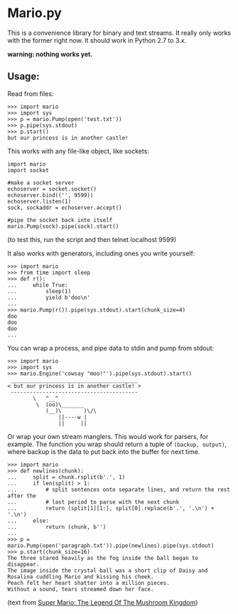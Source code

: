 
Mario.py
========

This is a convenience library for binary and text streams. It really only works with the former right now. It should work in Python 2.7 to 3.x.

**warning: nothing works yet.**

Usage:
-----------

Read from files:

	>>> import mario
	>>> import sys
	>>> p = mario.Pump(open('test.txt'))
	>>> p.pipe(sys.stdout)
	>>> p.start()
	but our princess is in another castle!

This works with any file-like object, like sockets:

	import mario
	import socket
	
	#make a socket server
	echoserver = socket.socket()
	echoserver.bind(('', 9599))
	echoserver.listen(1)
	sock, sockaddr = echoserver.accept()

	#pipe the socket back into itself	
	mario.Pump(sock).pipe(sock).start()

(to test this, run the script and then telnet localhost 9599)

It also works with generators, including ones you write yourself:

	>>> import mario
	>>> from time import sleep
	>>> def r():
	...		while True:
	...			sleep(1)
	...			yield b'doo\n'
	... 
	>>> mario.Pump(r()).pipe(sys.stdout).start(chunk_size=4)
	doo
	doo
	doo
	...

You can wrap a process, and pipe data to stdin and pump from stdout:

	>>> import mario
	>>> import sys
	>>> mario.Engine('cowsay "moo!"').pipe(sys.stdout).start()
	 ________________________________________
	< but our princess is in another castle! >
	 ----------------------------------------
			\   ^__^
			 \  (oo)\_______
				(__)\       )\/\
					||----w |
					||     ||

Or wrap your own stream manglers. This would work for parsers, for example. The function you wrap should return a tuple of ``(backup, output)``, where backup is the data to put back into the buffer for next time.

	>>> import mario
	>>> def newlines(chunk):
	...		split = chunk.rsplit(b'.', 1)
	...		if len(split) > 1:
	...			# split sentences onto separate lines, and return the rest after the 
	...			# last period to parse with the next chunk
	...			return (split[1][1:], split[0].replace(b'.', '.\n') + '.\n')
	... 	else:
	...			return (chunk, b'')
	...
	>>> p = mario.Pump(open('paragraph.txt')).pipe(newlines).pipe(sys.stdout)
	>>> p.start(chunk_size=16)
	The three stared heavily as the fog inside the ball began to disappear.	
	The image inside the crystal ball was a short clip of Daisy and Rosalina cuddling Mario and kissing his cheek.
	Peach felt her heart shatter into a million pieces.
	Without a sound, tears streamed down her face.

(text from [Super Mario: The Legend Of The Mushroom Kingdom](http://www.fanfiction.net/s/7866928/1/Super_Mario_The_Legend_Of_The_Mushroom_Kingdom))
